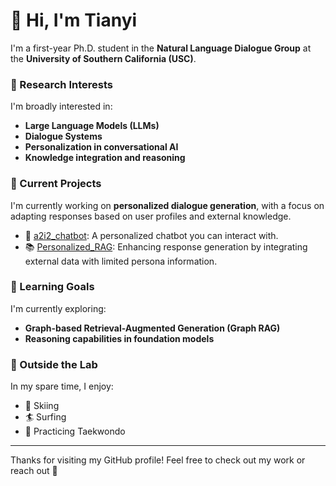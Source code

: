 # 👋 Hi, I'm Tianyi

I'm a first-year Ph.D. student in the **Natural Language Dialogue Group** at the **University of Southern California (USC)**.

### 🧠 Research Interests
I'm broadly interested in:
- **Large Language Models (LLMs)**
- **Dialogue Systems**
- **Personalization in conversational AI**
- **Knowledge integration and reasoning**

### 🔭 Current Projects
I'm currently working on **personalized dialogue generation**, with a focus on adapting responses based on user profiles and external knowledge.

- 🤖 [a2i2_chatbot](https://github.com/tzhang62/a2i2_chatbot): A personalized chatbot you can interact with.
- 📚 [Personalized_RAG](https://github.com/tzhang62/Personalized_RAG): Enhancing response generation by integrating external data with limited persona information.

### 🌱 Learning Goals
I'm currently exploring:
- **Graph-based Retrieval-Augmented Generation (Graph RAG)**
- **Reasoning capabilities in foundation models**

### 🎯 Outside the Lab
In my spare time, I enjoy:
- 🎿 Skiing
- 🏄 Surfing
- 🥋 Practicing Taekwondo

---

Thanks for visiting my GitHub profile! Feel free to check out my work or reach out 🤝
